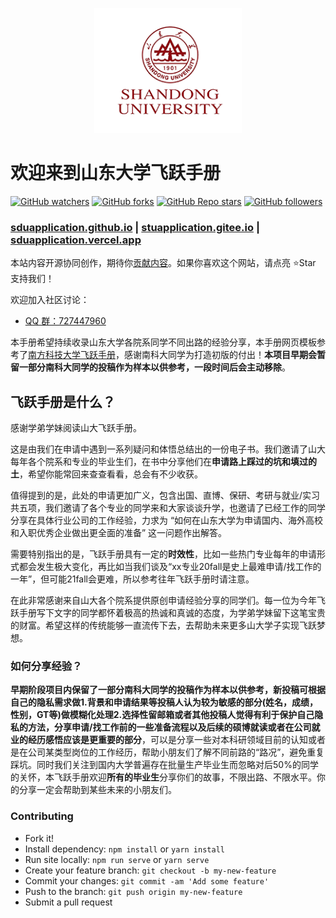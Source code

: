 <p align="center">
  <a href="https://sdu-application.github.io/sduapplication.github.io/">
    <img alt="docsify" src="./docs/src/_media/SDU_University_Logo.png" height="200">
  </a>
</p>

<!-- <p align="left">
  山东大学飞跃手册
</p>
 -->




# 欢迎来到山东大学飞跃手册

[![GitHub watchers](https://img.shields.io/github/watchers/SDU-Application/sduapplication.github.io?style=social)](https://github.com/SDU-Application/sduapplication.github.io/subscription)
[![GitHub forks](https://img.shields.io/github/forks/SDU-Application/sduapplication.github.io?style=social)](https://github.com/SDU-Application/sduapplication.github.io/fork)
[![GitHub Repo stars](https://img.shields.io/github/stars/SDU-Application/sduapplication.github.io?style=social)](https://github.com/SDU-Application/sduapplication.github.io)
[![GitHub followers](https://img.shields.io/github/followers/J1aM1ng?style=social)](https://github.com/J1aM1ng)

### [sduapplication.github.io](https://sdu-application.github.io/sduapplication.github.io/#/) | [stuapplication.gitee.io](http://sdu-application.gitee.io/sduapplication.github.io) | [sduapplication.vercel.app](sduapplication-github-io.vercel.app)

本站内容开源协同创作，期待你[贡献内容](https://sdu-application.github.io/sduapplication.github.io/#/%E5%A6%82%E4%BD%95%E8%BF%9B%E8%A1%8C%E7%BB%8F%E9%AA%8C%E5%88%86%E4%BA%AB)。如果你喜欢这个网站，请点亮 :star:Star 支持我们！

欢迎加入社区讨论：

- [QQ 群：727447960](https://jq.qq.com/?_wv=1027&k=cGOgvf5g)

本手册希望持续收录山东大学各院系同学不同出路的经验分享，本手册网页模板参考了<a href="https://github.com/SUSTech-Application/2019-Fall">南方科技大学飞跃手册</a>，感谢南科大同学为打造初版的付出！**本项目早期会暂留一部分南科大同学的投稿作为样本以供参考，一段时间后会主动移除**。

## 飞跃手册是什么？

感谢学弟学妹阅读山大飞跃手册。

这是由我们在申请中遇到一系列疑问和体悟总结出的一份电子书。我们邀请了山大每年各个院系和专业的毕业生们，在书中分享他们在**申请路上踩过的坑和填过的土**，希望你能常回来查查看看，总会有不少收获。

值得提到的是，此处的申请更加广义，包含出国、直博、保研、考研与就业/实习共五项，我们邀请了各个专业的同学来和大家谈谈升学，也邀请了已经工作的同学分享在具体行业公司的工作经验，力求为 “如何在山东大学为申请国内、海外高校和入职优秀企业做出更全面的准备” 这一问题作出解答。

需要特别指出的是，飞跃手册具有一定的**时效性**，比如一些热门专业每年的申请形式都会发生极大变化，再比如当我们谈及“xx专业20fall是史上最难申请/找工作的一年”，但可能21fall会更难，所以参考往年飞跃手册时请注意。

在此非常感谢来自山大各个院系提供原创申请经验分享的同学们。每一位为今年飞跃手册写下文字的同学都怀着极高的热诚和真诚的态度，为学弟学妹留下这笔宝贵的财富。希望这样的传统能够一直流传下去，去帮助未来更多山大学子实现飞跃梦想。

### 如何分享经验？

**早期阶段项目内保留了一部分南科大同学的投稿作为样本以供参考，新投稿可根据自己的隐私需求做1.背景和申请结果等投稿人认为较为敏感的部分(姓名，成绩，性别，GT等)做模糊化处理2.选择性留邮箱或者其他投稿人觉得有利于保护自己隐私的方法，分享申请/找工作前的一些准备流程以及后续的硕博就读或者在公司就业的经历感悟应该是更重要的部分**，可以是分享一些对本科研领域目前的认知或者是在公司某类型岗位的工作经历，帮助小朋友们了解不同前路的“路况”，避免重复踩坑。同时我们关注到国内大学普遍存在批量生产毕业生而忽略对后50%的同学的关怀，本飞跃手册欢迎**所有的毕业生**分享你们的故事，不限出路、不限水平。你的分享一定会帮助到某些未来的小朋友们。

### Contributing

- Fork it!
- Install dependency: `npm install` or `yarn install`
- Run site locally: `npm run serve` or `yarn serve`
- Create your feature branch: `git checkout -b my-new-feature`
- Commit your changes: `git commit -am 'Add some feature'`
- Push to the branch: `git push origin my-new-feature`
- Submit a pull request

